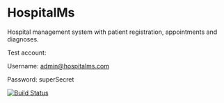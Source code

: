 # HospitalMs
 Hospital management system with patient registration, appointments and diagnoses.

Test account:

Username: admin@hospitalms.com

Password: superSecret

[![Build Status](https://dev.azure.com/TStoyanov/HospitalMS/_apis/build/status/HospitalMS-Azure%20Web%20App%20for%20ASP.NET-CI?branchName=master)](https://dev.azure.com/TStoyanov/HospitalMS/_build/latest?definitionId=3&branchName=master)
